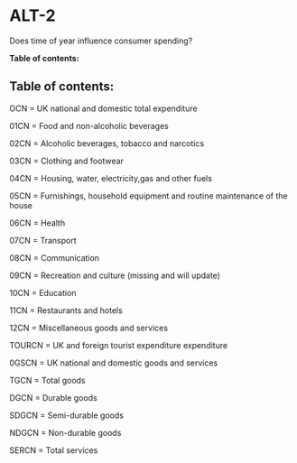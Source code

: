 # ALT-2
Does time of year influence consumer spending?

**Table of contents:**
## **Table of contents:**

OCN = UK national and domestic total expenditure

01CN = Food and non-alcoholic beverages

02CN = Alcoholic beverages, tobacco and narcotics

03CN = Clothing and footwear

04CN = Housing, water, electricity,gas and other fuels

05CN = Furnishings, household equipment and routine maintenance of the house

06CN = Health

07CN = Transport

08CN = Communication

09CN = Recreation and culture (missing and will update)

10CN = Education

11CN = Restaurants and hotels

12CN = Miscellaneous goods and services

TOURCN = UK and foreign tourist expenditure expenditure

0GSCN = UK national and domestic goods and services

TGCN = Total goods

DGCN = Durable goods

SDGCN = Semi-durable goods

NDGCN = Non-durable goods

SERCN = Total services

